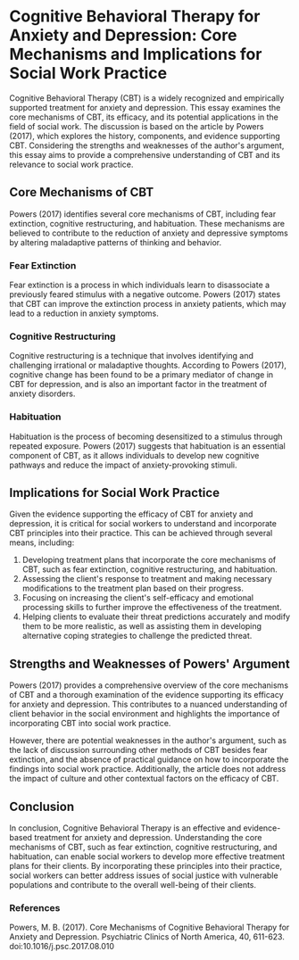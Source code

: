 # Cognitive Behavioral Therapy for Anxiety and Depression: Core Mechanisms and Implications for Social Work Practice

Cognitive Behavioral Therapy (CBT) is a widely recognized and empirically supported treatment for anxiety and depression. This essay examines the core mechanisms of CBT, its efficacy, and its potential applications in the field of social work. The discussion is based on the article by Powers (2017), which explores the history, components, and evidence supporting CBT. Considering the strengths and weaknesses of the author's argument, this essay aims to provide a comprehensive understanding of CBT and its relevance to social work practice.

## Core Mechanisms of CBT

Powers (2017) identifies several core mechanisms of CBT, including fear extinction, cognitive restructuring, and habituation. These mechanisms are believed to contribute to the reduction of anxiety and depressive symptoms by altering maladaptive patterns of thinking and behavior.

### Fear Extinction

Fear extinction is a process in which individuals learn to disassociate a previously feared stimulus with a negative outcome. Powers (2017) states that CBT can improve the extinction process in anxiety patients, which may lead to a reduction in anxiety symptoms.

### Cognitive Restructuring

Cognitive restructuring is a technique that involves identifying and challenging irrational or maladaptive thoughts. According to Powers (2017), cognitive change has been found to be a primary mediator of change in CBT for depression, and is also an important factor in the treatment of anxiety disorders.

### Habituation

Habituation is the process of becoming desensitized to a stimulus through repeated exposure. Powers (2017) suggests that habituation is an essential component of CBT, as it allows individuals to develop new cognitive pathways and reduce the impact of anxiety-provoking stimuli.

## Implications for Social Work Practice

Given the evidence supporting the efficacy of CBT for anxiety and depression, it is critical for social workers to understand and incorporate CBT principles into their practice. This can be achieved through several means, including:

1. Developing treatment plans that incorporate the core mechanisms of CBT, such as fear extinction, cognitive restructuring, and habituation.
2. Assessing the client's response to treatment and making necessary modifications to the treatment plan based on their progress.
3. Focusing on increasing the client's self-efficacy and emotional processing skills to further improve the effectiveness of the treatment.
4. Helping clients to evaluate their threat predictions accurately and modify them to be more realistic, as well as assisting them in developing alternative coping strategies to challenge the predicted threat.

## Strengths and Weaknesses of Powers' Argument

Powers (2017) provides a comprehensive overview of the core mechanisms of CBT and a thorough examination of the evidence supporting its efficacy for anxiety and depression. This contributes to a nuanced understanding of client behavior in the social environment and highlights the importance of incorporating CBT into social work practice.

However, there are potential weaknesses in the author's argument, such as the lack of discussion surrounding other methods of CBT besides fear extinction, and the absence of practical guidance on how to incorporate the findings into social work practice. Additionally, the article does not address the impact of culture and other contextual factors on the efficacy of CBT.

## Conclusion

In conclusion, Cognitive Behavioral Therapy is an effective and evidence-based treatment for anxiety and depression. Understanding the core mechanisms of CBT, such as fear extinction, cognitive restructuring, and habituation, can enable social workers to develop more effective treatment plans for their clients. By incorporating these principles into their practice, social workers can better address issues of social justice with vulnerable populations and contribute to the overall well-being of their clients.

### References

Powers, M. B. (2017). Core Mechanisms of Cognitive Behavioral Therapy for Anxiety and Depression. Psychiatric Clinics of North America, 40, 611-623. doi:10.1016/j.psc.2017.08.010